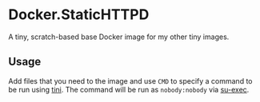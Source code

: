 # Docker.StaticHTTPD
A tiny, scratch-based base Docker image for my other tiny images.

## Usage
Add files that you need to the image and use `CMD` to specify a command to be run using [tini].
The command will be run as `nobody:nobody` via [su-exec].

[su-exec]: https://github.com/ncopa/su-exec
[tini]: https://github.com/krallin/tini
